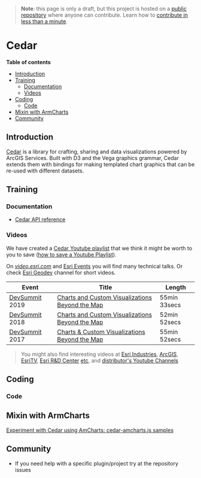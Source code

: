 > **Note**: this page is only a draft, but this project is hosted on a [public repository](https://github.com/hhkaos/awesome-arcgis) where anyone can contribute. Learn how to [contribute in less than a minute](https://github.com/hhkaos/awesome-arcgis/blob/master/CONTRIBUTING.md#contributions).

# Cedar
<!-- START doctoc generated TOC please keep comment here to allow auto update -->
<!-- DON'T EDIT THIS SECTION, INSTEAD RE-RUN doctoc TO UPDATE -->
**Table of contents**

- [Introduction](#introduction)
- [Training](#training)
  - [Documentation](#documentation)
  - [Videos](#videos)
- [Coding](#coding)
  - [Code](#code)
- [Mixin with ArmCharts](#mixin-with-armcharts)
- [Community](#community)

<!-- END doctoc generated TOC please keep comment here to allow auto update -->

## Introduction

[Cedar](https://github.com/Esri/cedar) is a library for crafting, sharing and data visualizations powered by ArcGIS Services. Built with D3 and the Vega graphics grammar, Cedar extends them with bindings for making templated chart graphics that can be re-used with different datasets.

## Training

### Documentation

* [Cedar API reference](https://esri.github.io/cedar/api/)

### Videos

We have created a [Cedar Youtube playlist](https://www.youtube.com/playlist?list=PLahIW2YFPQd7oZACcDtz1BwvgO9cD6aRD) that we think it might be worth to you to save ([how to save a Youtube Playlist](../../../assets/SavePlaylist.gif)).

On [*video.esri.com*](https://www.esri.com/videos/search?q=Cedar#?sortby=recent) and [Esri Events](https://www.youtube.com/channel/UC_yE3TatdZKAXvt_TzGJ6mw/search?query=Cedar) you will find many technical talks. Or check [Esri Geodev](https://www.youtube.com/channel/UCgCXcfk5uEraWkpE9wlRwgw) channel for short videos.

|Event|Title|Length|
|---|---|---|
|[DevSummit](http://www.esri.com/events/devsummit) 2019|[Charts and Custom Visualizations Beyond the Map](https://www.youtube.com/watch?v=c_Snneph2UE&list=PLahIW2YFPQd7oZACcDtz1BwvgO9cD6aRD&index=2&t=0s)| 55min 33secs|
|[DevSummit](http://www.esri.com/events/devsummit) 2018|[Charts and Custom Visualizations Beyond the Map](https://www.youtube.com/watch?v=JA18rd3pTxQ&list=PLahIW2YFPQd7oZACcDtz1BwvgO9cD6aRD&index=2)| 52min 52secs|
|[DevSummit](http://www.esri.com/events/devsummit) 2017|[Charts & Custom Visualizations Beyond the Map](https://www.youtube.com/watch?v=V4T1y53yaj8&list=PLahIW2YFPQd7oZACcDtz1BwvgO9cD6aRD&index=3)| 55min 52secs|

> You might also find interesting videos at [Esri Industries](https://www.youtube.com/channel/UCZTiOg3n0pqUDSatq7mS2PA/search?query="Cedar"), [ArcGIS](https://www.youtube.com/channel/UCgGDPs8cte-VLJbgpaK4GPw/search?query="Cedar"), [EsriTV](https://www.youtube.com/user/esritv/search?query="Cedar"), [Esri R&D Center](https://www.youtube.com/user/esripdx/search?query="Cedar") [etc](https://esri-es.github.io/awesome-arcgis/esri/#youtube-channels), and [distributor's Youtube Channels](../../../esri#youtube-channels)

## Coding

### Code    

## Mixin with ArmCharts
[Experiment with Cedar using AmCharts: cedar-amcharts.js samples](https://github.com/esridc/cedar-amcharts)

## Community

* If you need help with a specific plugin/project try at the repository issues
